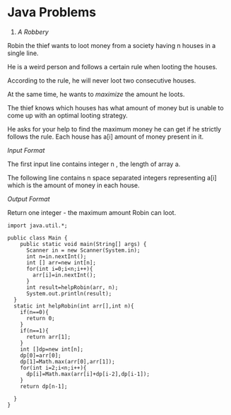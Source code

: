 # Java Problems

1. *A Robbery*

Robin the thief wants to loot money from a society having n houses in a single line.

He is a weird person and follows a certain rule when looting the houses.

According to the rule, he will never loot two consecutive houses.

At the same time, he wants to *maximize* the amount he loots.

The thief knows which houses has what amount of money but is unable to come up with an optimal looting strategy.

He asks for your help to find the maximum money he can get if he strictly follows the rule. Each house has a[i] amount of money present in it.

*Input Format*

The first input line contains integer n , the length of array a.

The following line contains n space separated integers representing a[i] which is the amount of money in each house.

*Output Format*

Return one integer - the maximum amount Robin can loot.

```
import java.util.*;

public class Main {
    public static void main(String[] args) {
      Scanner in = new Scanner(System.in);
      int n=in.nextInt();
      int [] arr=new int[n];
      for(int i=0;i<n;i++){
        arr[i]=in.nextInt();
      }
      int result=helpRobin(arr, n);
      System.out.println(result);
  }
  static int helpRobin(int arr[],int n){
    if(n==0){
      return 0;
    }
    if(n==1){
      return arr[1];
    }
    int []dp=new int[n];
    dp[0]=arr[0];
    dp[1]=Math.max(arr[0],arr[1]);
    for(int i=2;i<n;i++){
      dp[i]=Math.max(arr[i]+dp[i-2],dp[i-1]);
    }
    return dp[n-1];
    
  }
}
```

